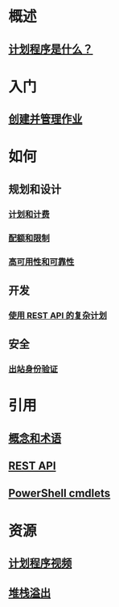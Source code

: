 

# 概述
## [计划程序是什么？](scheduler-intro.md)

# 入门
## [创建并管理作业](scheduler-get-started-portal.md)

# 如何
## 规划和设计
### [计划和计费](scheduler-plans-billing.md)
### [配额和限制](scheduler-limits-defaults-errors.md)
### [高可用性和可靠性](scheduler-high-availability-reliability.md)

## 开发
### [使用 REST API 的复杂计划](scheduler-advanced-complexity.md)

## 安全
### [出站身份验证](scheduler-outbound-authentication.md)

# 引用
## [概念和术语](scheduler-concepts-terms.md)
## [REST API](https://msdn.microsoft.com/library/azure/mt629143)
## [PowerShell cmdlets](scheduler-powershell-reference.md)

# 资源
## [计划程序视频](https://azure.microsoft.com/documentation/videos/index/?services=scheduler)
## [堆栈溢出](http://stackoverflow.com/questions/tagged/azure-scheduler)


<!--HONumber=Nov16_HO2-->


